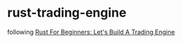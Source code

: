 # rust-trading-engine

following [Rust For Beginners: Let's Build A Trading Engine](https://www.youtube.com/watch?v=8QtQCLknvg8)